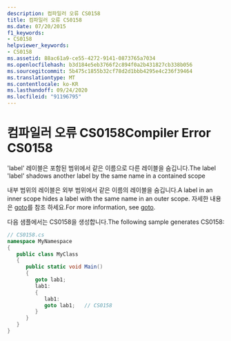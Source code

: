 ```yaml
---
description: 컴파일러 오류 CS0158
title: 컴파일러 오류 CS0158
ms.date: 07/20/2015
f1_keywords:
- CS0158
helpviewer_keywords:
- CS0158
ms.assetid: 88ac61a9-ce55-4272-9141-0873765a7034
ms.openlocfilehash: b3d184e5eb3766f2c894f0a2b431827cb338b056
ms.sourcegitcommit: 5b475c1855b32cf78d2d1bbb4295e4c236f39464
ms.translationtype: MT
ms.contentlocale: ko-KR
ms.lasthandoff: 09/24/2020
ms.locfileid: "91196795"
---
```

# <a name="compiler-error-cs0158"></a><span data-ttu-id="5602d-103">컴파일러 오류 CS0158</span><span class="sxs-lookup"><span data-stu-id="5602d-103">Compiler Error CS0158</span></span>

<span data-ttu-id="5602d-104">'label' 레이블은 포함된 범위에서 같은 이름으로 다른 레이블을 숨깁니다.</span><span class="sxs-lookup"><span data-stu-id="5602d-104">The label 'label' shadows another label by the same name in a contained scope</span></span>  
  
 <span data-ttu-id="5602d-105">내부 범위의 레이블은 외부 범위에서 같은 이름의 레이블을 숨깁니다.</span><span class="sxs-lookup"><span data-stu-id="5602d-105">A label in an inner scope hides a label with the same name in an outer scope.</span></span> <span data-ttu-id="5602d-106">자세한 내용은 [goto](../language-reference/keywords/goto.md)를 참조 하세요.</span><span class="sxs-lookup"><span data-stu-id="5602d-106">For more information, see [goto](../language-reference/keywords/goto.md).</span></span>  
  
 <span data-ttu-id="5602d-107">다음 샘플에서는 CS0158을 생성합니다.</span><span class="sxs-lookup"><span data-stu-id="5602d-107">The following sample generates CS0158:</span></span>  
  
```csharp  
// CS0158.cs  
namespace MyNamespace  
{  
   public class MyClass  
   {  
      public static void Main()  
      {  
         goto lab1;  
         lab1:  
         {  
            lab1:  
            goto lab1;   // CS0158  
         }  
      }  
   }  
}  
```
